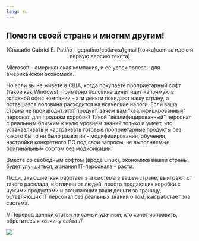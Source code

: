 ```yaml
---
lang: ru
---
```





<h2>Помоги своей стране и многим другим!</h2>

<center>(Спасибо Gabriel E. Patiño - gepatino{собачка}gmail{точка}com  
за идею и первую версию текста) </center>

Microsoft - американская компания, и её успех полезен для американской
экономики.

Но если вы не живете в США, когда покупаете проприетарный софт (такой
как Windows), примерно половина денег идет напрямую в головной офис компании -
эти деньги покидают вашу страну, а оставшаяся половина расходится на всяческие
налоги. Если ваша страна не производит этот продукт, зачем вам "квалифицированный"
персонал для продажи коробок? Такой "квалифицированный" персонал с реальным близким
к нулю уровнем знаний только и умеет, что устанавливать и настраивать готовые
проприетарные продукты без какого бы то ни было развития - модифицирования, 
обучения, настройки конкретного ПО под свои запросы, не выполняемые оригинальным
софтом без модификации.

Вместе со свободным софтом (вроде Linux), экономика вашей страны будет 
улучшаться, а знания IT-персонала - расти. 

Люди, знающие, как работает эта система в вашей стране, выиграют
от такого расклада, в отличии от людей, просто продающих коробки
с чужими продуктами и отсылающих ваши деньги за границу, оставляющих
IT персонал без реальных знаний о том, как работает эта система.

// Перевод данной статьи не самый удачный, кто хочет исправить, обратитесь
к хозяину сайта //

<img src="Images/earth.png" />




